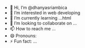 - 👋 Hi, I’m @dhanyasriambica
- 👀 I’m interested in web developing
- 🌱 I’m currently learning ...html
- 💞️ I’m looking to collaborate on ...
- 📫 How to reach me ...
- 😄 Pronouns: 
- ⚡ Fun fact: ...

<!---
dhanyasriambica/dhanyasriambica is a ✨ special ✨ repository because its `README.md` (this file) appears on your GitHub profile.
You can click the Preview link to take a look at your changes.
--->
